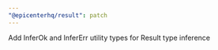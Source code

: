 ```yaml
---
"@epicenterhq/result": patch
---
```


Add InferOk and InferErr utility types for Result type inference
